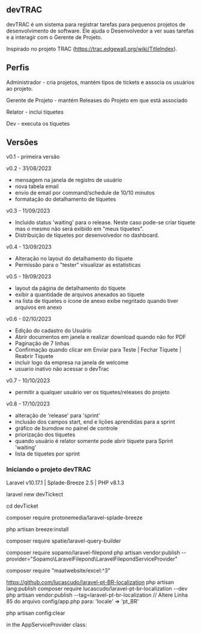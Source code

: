 ## devTRAC ##
devTRAC é um sistema para registrar tarefas para pequenos projetos de desenvolvimento de software. Ele ajuda o Desenvolvedor a ver suas tarefas e a interagir com o Gerente de Projeto.

Inspirado no projeto TRAC (https://trac.edgewall.org/wiki/TitleIndex). 

## Perfis ##

Administrador - cria projetos, mantém tipos de tíckets e associa os usuários ao projeto.

Gerente de Projeto - mantém Releases do Projeto em que está associado

Relator - inclui tíquetes

Dev - executa os tíquetes

## Versões ##

v0.1 - primeira versão

v0.2 - 31/08/2023
- mensagem na janela de registro de usuário
- nova tabela email 
- envio de email por command/schedule de 10/10 minutos
- formatação do detalhamento de tíquetes

v0.3 - 11/09/2023
- Incluido status 'waiting' para o release. Neste caso pode-se criar tíquete mas o mesmo não será exibido em "meus tíquetes".
- Distribuição de tíquetes por desenvolvedor no dashboard.

v0.4 - 13/09/2023
- Alteração no layout do detalhamento do tíquete
- Permissão para o "tester" visualizar as estatísticas

v0.5 - 19/09/2023
- layout da página de detalhamento do tíquete
- exibir a quantidade de arquivos anexados ao tíquete
- na lista de tíquetes o ícone de anexo exibe negritado quando tiver arquivos em anexo

v0.6 - 02/10/2023
- Edição do cadastro do Usuário
- Abrir documentos em janela e realizar download quando não for PDF
- Paginação de 7 linhas
- Confirmação quando clicar em Enviar para Teste | Fechar Tíquete | Reabrir Tíquete
- incluir logo da empresa na janela de welcome
- usuario inativo não acessar o devTrac

v0.7 - 10/10/2023
- permitir a qualquer usuário ver os tíquetes/releases do projeto

v0.8 - 17/10/2023
- alteração de 'release' para 'sprint'
- inclusão dos campos start, end e lições aprendidas para a sprint
- gráfico de burndow no painel de controle
- priorização dos tíquetes
- quando usuário é relator somente pode abrir tíquete para Sprint 'waiting'
- lista de tíquetes por sprint



### Iniciando o projeto devTRAC ###

Laravel v10.17.1 | Splade-Breeze 2.5 | PHP v8.1.3

laravel new devTickect
 
cd devTicket
 
composer require protonemedia/laravel-splade-breeze
 
php artisan breeze:install

composer require spatie/laravel-query-builder

composer require sopamo/laravel-filepond
php artisan vendor:publish --provider="Sopamo\LaravelFilepond\LaravelFilepondServiceProvider"

composer require "maatwebsite/excel:^3"


https://github.com/lucascudo/laravel-pt-BR-localization
php artisan lang:publish
composer require lucascudo/laravel-pt-br-localization --dev 
php artisan vendor:publish --tag=laravel-pt-br-localization
// Altere Linha 85 do arquivo config/app.php para:
'locale' => 'pt_BR'

php artisan config:clear

in the AppServiceProvider class:

<?php

namespace App\Providers;

use Illuminate\Support\ServiceProvider;
use ProtoneMedia\Splade\Components\Form\Input;

class AppServiceProvider extends ServiceProvider
{
    /**
     * Register any application services.
     */
    public function register(): void
    {
        Input::defaultDateFormat('d/m/Y');
    }

    /**
     * Bootstrap any application services.
     */
    public function boot(): void
    {
        //
    }
}

## Docker ##

Para executar o devTRAC em um container DOCKER:

Esta instalação não implementou o nginx/apache e nem o servidor mysql.  Tem por propósito ter um ambiente rápido para testar o devTRAC.

Você deve ter instalado o docker e docker-compose.

(1) git clone http://github.com/macabral/devTARC.git
(2) renomear o arquivo .env.example para .env e alterar com os parâmetros para acesso ao banco de dados e servidor de email
(3) executar o php artisan migrate && php artisan db:seed para criação do banco de dados (ou restaurar o backup disponível na pasta docker)
(4) docker-compose up -d

Para acesso como Administrador utilize o login admin@admin.com/password.



